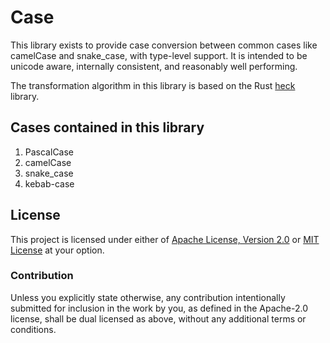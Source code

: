 # Case

This library exists to provide case conversion between common cases like
camelCase and snake_case, with type-level support. It is intended to be unicode
aware, internally consistent, and reasonably well performing.

The transformation algorithm in this library is based on the Rust [heck] library.

[heck]: https://github.com/withoutboats/heck

## Cases contained in this library

1. PascalCase
2. camelCase
3. snake_case
4. kebab-case

## License

This project is licensed under either of [Apache License, Version 2.0](LICENSE-APACHE)
or [MIT License](LICENSE-MIT) at your option.

### Contribution

Unless you explicitly state otherwise, any contribution intentionally submitted
for inclusion in the work by you, as defined in the Apache-2.0 license, shall be
dual licensed as above, without any additional terms or conditions.
